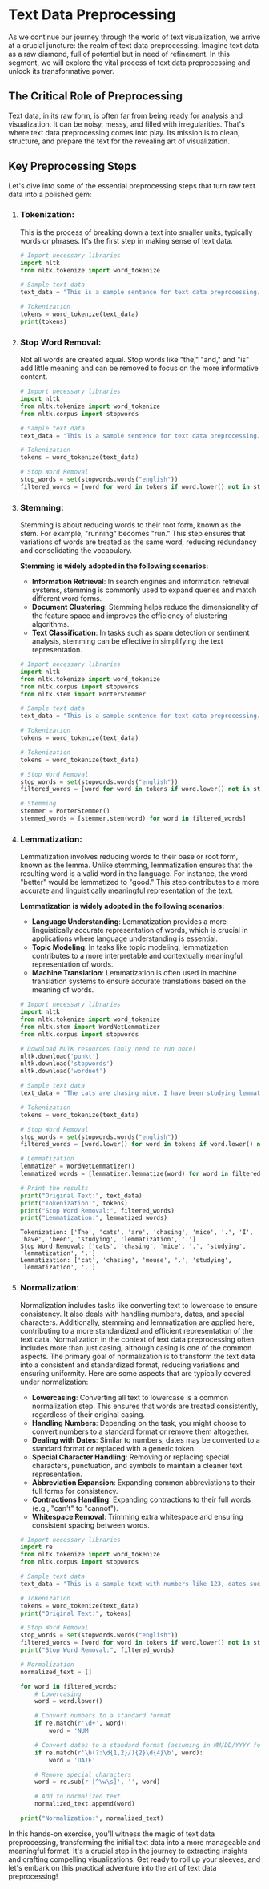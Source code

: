 # **Text Data Preprocessing**

As we continue our journey through the world of text visualization, we arrive at a crucial juncture: the realm of text data preprocessing. Imagine text data as a raw diamond, full of potential but in need of refinement. In this segment, we will explore the vital process of text data preprocessing and unlock its transformative power.

## **The Critical Role of Preprocessing**

Text data, in its raw form, is often far from being ready for analysis and visualization. It can be noisy, messy, and filled with irregularities. That's where text data preprocessing comes into play. Its mission is to clean, structure, and prepare the text for the revealing art of visualization. 

## **Key Preprocessing Steps**

Let's dive into some of the essential preprocessing steps that turn raw text data into a polished gem:

1. ### **Tokenization**: 

   This is the process of breaking down a text into smaller units, typically words or phrases. It's the first step in making sense of text data.

   ```python
   # Import necessary libraries
   import nltk
   from nltk.tokenize import word_tokenize
   
   # Sample text data
   text_data = "This is a sample sentence for text data preprocessing. It involves tokenization, stemming, stop word removal, and normalization."
   
   # Tokenization
   tokens = word_tokenize(text_data)
   print(tokens)
   ```

   

2. ### **Stop Word Removal**: 

   Not all words are created equal. Stop words like "the," "and," and "is" add little meaning and can be removed to focus on the more informative content.

   ```python
   # Import necessary libraries
   import nltk
   from nltk.tokenize import word_tokenize
   from nltk.corpus import stopwords
   
   # Sample text data
   text_data = "This is a sample sentence for text data preprocessing. It involves tokenization, stemming, stop word removal, and normalization."
   
   # Tokenization
   tokens = word_tokenize(text_data)
   
   # Stop Word Removal
   stop_words = set(stopwords.words("english"))
   filtered_words = [word for word in tokens if word.lower() not in stop_words]
   ```

   

3. ### **Stemming**: 

   Stemming is about reducing words to their root form, known as the stem. For example, "running" becomes "run." This step ensures that variations of words are treated as the same word, reducing redundancy and consolidating the vocabulary.

   **Stemming is widely adopted in the following scenarios:**

   - **Information Retrieval**: In search engines and information retrieval systems, stemming is commonly used to expand queries and match different word forms.
   - **Document Clustering**: Stemming helps reduce the dimensionality of the feature space and improves the efficiency of clustering algorithms.
   - **Text Classification**: In tasks such as spam detection or sentiment analysis, stemming can be effective in simplifying the text representation.

   ```python
   # Import necessary libraries
   import nltk
   from nltk.tokenize import word_tokenize
   from nltk.corpus import stopwords
   from nltk.stem import PorterStemmer
   
   # Sample text data
   text_data = "This is a sample sentence for text data preprocessing. It involves tokenization, stemming, stop word removal, and normalization."
   
   # Tokenization
   tokens = word_tokenize(text_data)
   
   # Tokenization
   tokens = word_tokenize(text_data)
   
   # Stop Word Removal
   stop_words = set(stopwords.words("english"))
   filtered_words = [word for word in tokens if word.lower() not in stop_words]
   
   # Stemming
   stemmer = PorterStemmer()
   stemmed_words = [stemmer.stem(word) for word in filtered_words]
   ```

   

4. ### **Lemmatization**: 

   Lemmatization involves reducing words to their base or root form, known as the lemma. Unlike stemming, lemmatization ensures that the resulting word is a valid word in the language. For instance, the word "better" would be lemmatized to "good." This step contributes to a more accurate and linguistically meaningful representation of the text.

   **Lemmatization is widely adopted in the following scenarios:**

   - **Language Understanding**: Lemmatization provides a more linguistically accurate representation of words, which is crucial in applications where language understanding is essential.
   - **Topic Modeling**: In tasks like topic modeling, lemmatization contributes to a more interpretable and contextually meaningful representation of words.
   - **Machine Translation**: Lemmatization is often used in machine translation systems to ensure accurate translations based on the meaning of words.

   ```python
   # Import necessary libraries
   import nltk
   from nltk.tokenize import word_tokenize
   from nltk.stem import WordNetLemmatizer
   from nltk.corpus import stopwords
   
   # Download NLTK resources (only need to run once)
   nltk.download('punkt')
   nltk.download('stopwords')
   nltk.download('wordnet')
   
   # Sample text data
   text_data = "The cats are chasing mice. I have been studying lemmatization."
   
   # Tokenization
   tokens = word_tokenize(text_data)
   
   # Stop Word Removal
   stop_words = set(stopwords.words("english"))
   filtered_words = [word.lower() for word in tokens if word.lower() not in stop_words]
   
   # Lemmatization
   lemmatizer = WordNetLemmatizer()
   lemmatized_words = [lemmatizer.lemmatize(word) for word in filtered_words]
   
   # Print the results
   print("Original Text:", text_data)
   print("Tokenization:", tokens)
   print("Stop Word Removal:", filtered_words)
   print("Lemmatization:", lemmatized_words)
   ```

   ```console
   Tokenization: ['The', 'cats', 'are', 'chasing', 'mice', '.', 'I', 'have', 'been', 'studying', 'lemmatization', '.']
   Stop Word Removal: ['cats', 'chasing', 'mice', '.', 'studying', 'lemmatization', '.']
   Lemmatization: ['cat', 'chasing', 'mouse', '.', 'studying', 'lemmatization', '.']
   ```

5. ### **Normalization**: 

   Normalization includes tasks like converting text to lowercase to ensure consistency. It also deals with handling numbers, dates, and special characters. Additionally, stemming and lemmatization are applied here, contributing to a more standardized and efficient representation of the text data. Normalization in the context of text data preprocessing often includes  more than just casing, although casing is one of the common aspects. The primary goal of normalization is to transform the text data into a  consistent and standardized format, reducing variations and ensuring  uniformity. Here are some aspects that are typically covered under  normalization:

   - **Lowercasing**: Converting all text to lowercase is a common normalization step. This ensures that words are treated consistently, regardless of their original casing.
   - **Handling Numbers**: Depending on the task, you might choose to convert numbers to a standard format or remove them altogether.
   - **Dealing with Dates**: Similar to numbers, dates may be converted to a standard format or replaced with a generic token.
   - **Special Character Handling**: Removing or replacing special characters, punctuation, and symbols to maintain a cleaner text representation.
   - **Abbreviation Expansion**: Expanding common abbreviations to their full forms for consistency.
   - **Contractions Handling**: Expanding contractions to their full words (e.g., "can't" to "cannot").
   - **Whitespace Removal**: Trimming extra whitespace and ensuring consistent spacing between words.

   ```python
   # Import necessary libraries
   import re
   from nltk.tokenize import word_tokenize
   from nltk.corpus import stopwords
   
   # Sample text data
   text_data = "This is a sample text with numbers like 123, dates such as 01/20/2022, and special characters !@#$%. Let's normalize it."
   
   # Tokenization
   tokens = word_tokenize(text_data)
   print("Original Text:", tokens)
   
   # Stop Word Removal
   stop_words = set(stopwords.words("english"))
   filtered_words = [word for word in tokens if word.lower() not in stop_words]
   print("Stop Word Removal:", filtered_words)
   
   # Normalization
   normalized_text = []
   
   for word in filtered_words:
       # Lowercasing
       word = word.lower()
   
       # Convert numbers to a standard format
       if re.match(r'\d+', word):
           word = 'NUM'
   
       # Convert dates to a standard format (assuming in MM/DD/YYYY format)
       if re.match(r'\b(?:\d{1,2}/){2}\d{4}\b', word):
           word = 'DATE'
   
       # Remove special characters
       word = re.sub(r'[^\w\s]', '', word)
   
       # Add to normalized text
       normalized_text.append(word)
   
   print("Normalization:", normalized_text)
   ```

In this hands-on exercise, you'll witness the magic of text data preprocessing, transforming the initial text data into a more manageable and meaningful format. It's a crucial step in the journey to extracting insights and crafting compelling visualizations. Get ready to roll up your sleeves, and let's embark on this practical adventure into the art of text data preprocessing!